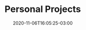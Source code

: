 ---
title: "Personal Projects"
date: 2020-11-06T16:05:25-03:00
draft: false
icon: "atom fas solid"
---